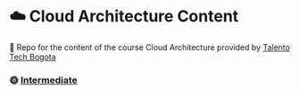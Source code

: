 # ☁️ Cloud Architecture Content

💪 Repo for the content of the course Cloud Architecture provided by [Talento Tech Bogota](https://www.talentotechbogota.co/)

### 🌞 [Intermediate](https://github.com/DLesmes/cloud_architecture_talento_tech/tree/main/intermediate)
